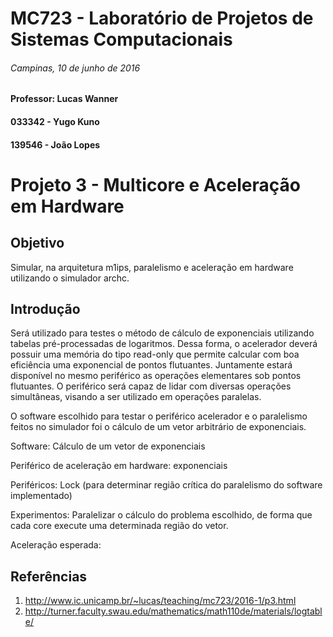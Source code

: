 MC723 - Laboratório de Projetos de Sistemas Computacionais
====
###### Campinas, 10 de junho de 2016
#### Professor: Lucas Wanner
#### 033342 - Yugo Kuno
#### 139546 - João Lopes

Projeto 3 - Multicore e Aceleração em Hardware
====

## Objetivo
Simular, na arquitetura m1ips, paralelismo e aceleração em hardware utilizando o simulador archc.

## Introdução
Será utilizado para testes o método de cálculo de exponenciais utilizando tabelas pré-processadas de logaritmos. Dessa forma, o acelerador deverá possuir uma memória do tipo read-only que permite calcular com boa eficiência uma exponencial de pontos flutuantes. Juntamente estará disponível no mesmo periférico as operações elementares sob pontos flutuantes. O periférico será capaz de lidar com diversas operações simultâneas, visando a ser utilizado em operações paralelas. 

O software escolhido para testar o periférico acelerador e o paralelismo feitos no simulador foi o cálculo de um vetor arbitrário de exponenciais.

Software: Cálculo de um vetor de exponenciais

Periférico de aceleração em hardware: exponenciais

Periféricos: Lock (para determinar região crítica do paralelismo do software implementado)

Experimentos: Paralelizar o cálculo do problema escolhido, de forma que cada core execute uma determinada região do vetor.

Aceleração esperada: 

## Referências
1. http://www.ic.unicamp.br/~lucas/teaching/mc723/2016-1/p3.html
2. http://turner.faculty.swau.edu/mathematics/math110de/materials/logtable/
